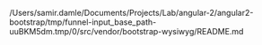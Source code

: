 /Users/samir.damle/Documents/Projects/Lab/angular-2/angular2-bootstrap/tmp/funnel-input_base_path-uuBKM5dm.tmp/0/src/vendor/bootstrap-wysiwyg/README.md